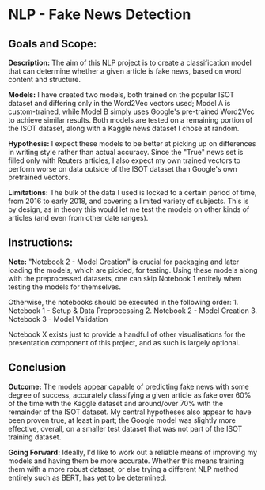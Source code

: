 # NLP - Fake News Detection

## Goals and Scope:
**Description:** The aim of this NLP project is to create a classification model that can determine whether a given article is fake news, based on word content and structure.

**Models:** I have created two models, both trained on the popular ISOT dataset and differing only in the Word2Vec vectors used; Model A is custom-trained, while Model B simply uses Google's pre-trained Word2Vec to achieve similar results. Both models are tested on a remaining portion of the ISOT dataset, along with a Kaggle news dataset I chose at random.

**Hypothesis:** I expect these models to be better at picking up on differences in writing style rather than actual accuracy. Since the "True" news set is filled only with Reuters articles, I also expect my own trained vectors to perform worse on data outside of the ISOT dataset than Google's own pretrained vectors.

**Limitations:** The bulk of the data I used is locked to a certain period of time, from 2016 to early 2018, and covering a limited variety of subjects. This is by design, as in theory this would let me test the models on other kinds of articles (and even from other date ranges).

## Instructions:
**Note:** "Notebook 2 - Model Creation" is crucial for packaging and later loading the models, which are pickled, for testing. Using these models along with the preprocessed datasets, one can skip Notebook 1 entirely when testing the models for themselves.

Otherwise, the notebooks should be executed in the following order:
    1. Notebook 1 - Setup & Data Preprocessing
    2. Notebook 2 - Model Creation
    3. Notebook 3 - Model Validation

Notebook X exists just to provide a handful of other visualisations for the presentation component of this project, and as such is largely optional.

## Conclusion
**Outcome:** The models appear capable of predicting fake news with some degree of success, accurately classifying a given article as fake over 60% of the time with the Kaggle dataset and around/over 70% with the remainder of the ISOT dataset. My central hypotheses also appear to have been proven true, at least in part; the Google model was slightly more effective, overall, on a smaller test dataset that was not part of the ISOT training dataset. 

**Going Forward:** Ideally, I'd like to work out a reliable means of improving my models and having them be more accurate. Whether this means training them with a more robust dataset, or else trying a different NLP method entirely such as BERT, has yet to be determined.